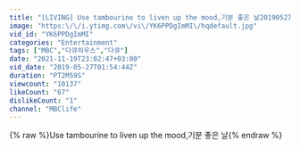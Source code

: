 ```yaml
---
title: "[LIVING] Use tambourine to liven up the mood,기분 좋은 날20190527"
image: "https:\/\/i.ytimg.com\/vi\/YK6PPDgImMI\/hqdefault.jpg"
vid_id: "YK6PPDgImMI"
categories: "Entertainment"
tags: ["MBC","다큐하우스","다큐"]
date: "2021-11-19T23:02:47+03:00"
vid_date: "2019-05-27T01:54:44Z"
duration: "PT2M59S"
viewcount: "10137"
likeCount: "67"
dislikeCount: "1"
channel: "MBClife"
---
```

{% raw %}Use tambourine to liven up the mood,기분 좋은 날{% endraw %}
